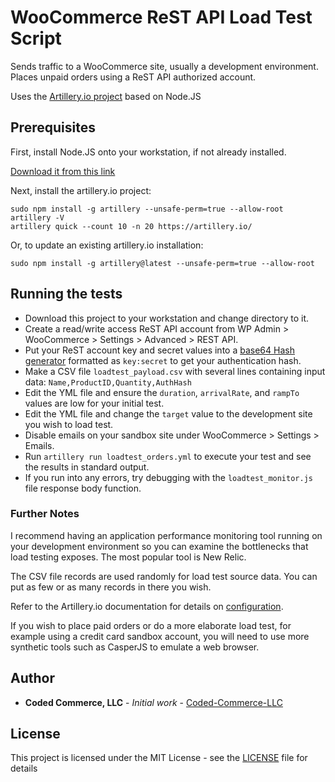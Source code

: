 # WooCommerce ReST API Load Test Script

Sends traffic to a WooCommerce site, usually a development environment.
Places unpaid orders using a ReST API authorized account.

Uses the [Artillery.io project](https://artillery.io) based on Node.JS

## Prerequisites

First, install Node.JS onto your workstation, if not already installed.

[Download it from this link](https://nodejs.org/en/download/)

Next, install the artillery.io project:
```
sudo npm install -g artillery --unsafe-perm=true --allow-root
artillery -V
artillery quick --count 10 -n 20 https://artillery.io/
```

Or, to update an existing artillery.io installation:
```
sudo npm install -g artillery@latest --unsafe-perm=true --allow-root
```

## Running the tests

* Download this project to your workstation and change directory to it.
* Create a read/write access ReST API account from WP Admin > WooCommerce > Settings > Advanced > REST API.
* Put your ReST account key and secret values into a [base64 Hash generator](https://www.base64encode.org) formatted as `key:secret` to get your authentication hash.
* Make a CSV file `loadtest_payload.csv` with several lines containing input data: `Name,ProductID,Quantity,AuthHash`
* Edit the YML file and ensure the `duration`, `arrivalRate`, and `rampTo` values are low for your initial test.
* Edit the YML file and change the `target` value to the development site you wish to load test.
* Disable emails on your sandbox site under WooCommerce > Settings > Emails.
* Run `artillery run loadtest_orders.yml` to execute your test and see the results in standard output.
* If you run into any errors, try debugging with the `loadtest_monitor.js` file response body function.

### Further Notes

I recommend having an application performance monitoring tool running on your development environment so you can examine the bottlenecks that load testing exposes. The most popular tool is New Relic.

The CSV file records are used randomly for load test source data. You can put as few or as many records in there you wish.

Refer to the Artillery.io documentation for details on [configuration](https://artillery.io/docs/script-reference/).

If you wish to place paid orders or do a more elaborate load test, for example using a credit card sandbox account, you will need to use more synthetic tools such as CasperJS to emulate a web browser.

## Author

* **Coded Commerce, LLC** - *Initial work* - [Coded-Commerce-LLC](https://github.com/Coded-Commerce-LLC)

## License

This project is licensed under the MIT License - see the [LICENSE](LICENSE) file for details
